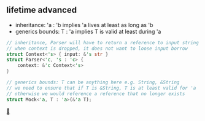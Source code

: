 ## lifetime advanced

* inheritance: 'a : 'b implies 'a lives at least as long as 'b
* generics bounds: T : 'a implies T is valid at least during 'a

```rust
// inheritance, Parser will have to return a reference to input string slice
// when context is dropped, it does not want to loose input borrow
struct Context<'s> { input: &'s str }
struct Parser<'c, 's : 'c> {
    context: &'c Context<'s>
}

// generics bounds: T can be anything here e.g. String, &String
// we need to ensure that if T is &String, T is at least valid for 'a
// otherwise we would reference a reference that no longer exists
struct Mock<'a, T : 'a>(&'a T);
```

[📒](https://doc.rust-lang.org/1.30.0/book/second-edition/ch19-02-advanced-lifetimes.html)
